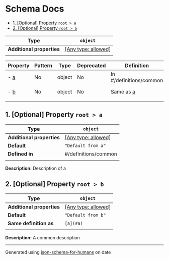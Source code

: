 # Schema Docs

- [1. [Optional] Property `root > a`](#a)
- [2. [Optional] Property `root > b`](#b)

| Type                      | `object`                                                                  |
| ------------------------- | ------------------------------------------------------------------------- |
| **Additional properties** | [[Any type: allowed]](# "Additional Properties of any type are allowed.") |
|                           |                                                                           |

| Property   | Pattern | Type   | Deprecated | Definition              | Title/Description    |
| ---------- | ------- | ------ | ---------- | ----------------------- | -------------------- |
| - [a](#a ) | No      | object | No         | In #/definitions/common | Description of a     |
| - [b](#b ) | No      | object | No         | Same as [a](#a )        | A common description |
|            |         |        |            |                         |                      |

## <a name="a"></a>1. [Optional] Property `root > a`

| Type                      | `object`                                                                  |
| ------------------------- | ------------------------------------------------------------------------- |
| **Additional properties** | [[Any type: allowed]](# "Additional Properties of any type are allowed.") |
| **Default**               | `"Default from a"`                                                        |
| **Defined in**            | #/definitions/common                                                      |
|                           |                                                                           |

**Description:** Description of a

## <a name="b"></a>2. [Optional] Property `root > b`

| Type                      | `object`                                                                  |
| ------------------------- | ------------------------------------------------------------------------- |
| **Additional properties** | [[Any type: allowed]](# "Additional Properties of any type are allowed.") |
| **Default**               | `"Default from b"`                                                        |
| **Same definition as**    | `[a](#a)`                                                                 |
|                           |                                                                           |

**Description:** A common description

----------------------------------------------------------------------------------------------------------------------------
Generated using [json-schema-for-humans](https://github.com/coveooss/json-schema-for-humans) on date